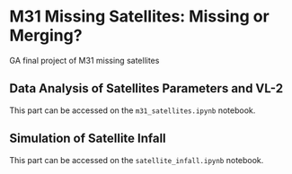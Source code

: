 # M31 Missing Satellites: Missing or Merging?
GA final project of M31 missing satellites

## Data Analysis of Satellites Parameters and VL-2
This part can be accessed on the `m31_satellites.ipynb` notebook.

## Simulation of Satellite Infall
This part can be accessed on the `satellite_infall.ipynb` notebook.
